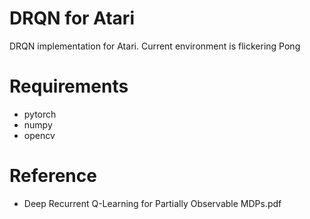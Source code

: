 # DRQN for Atari
DRQN implementation for Atari. Current environment is flickering Pong

# Requirements
- pytorch
- numpy
- opencv

# Reference
- Deep Recurrent Q-Learning for Partially Observable MDPs.pdf

